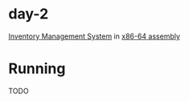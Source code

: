 # day-2

[Inventory Management System](https://adventofcode.com/2018/day/2) in [x86-64 assembly](TODO)

# Running
TODO
